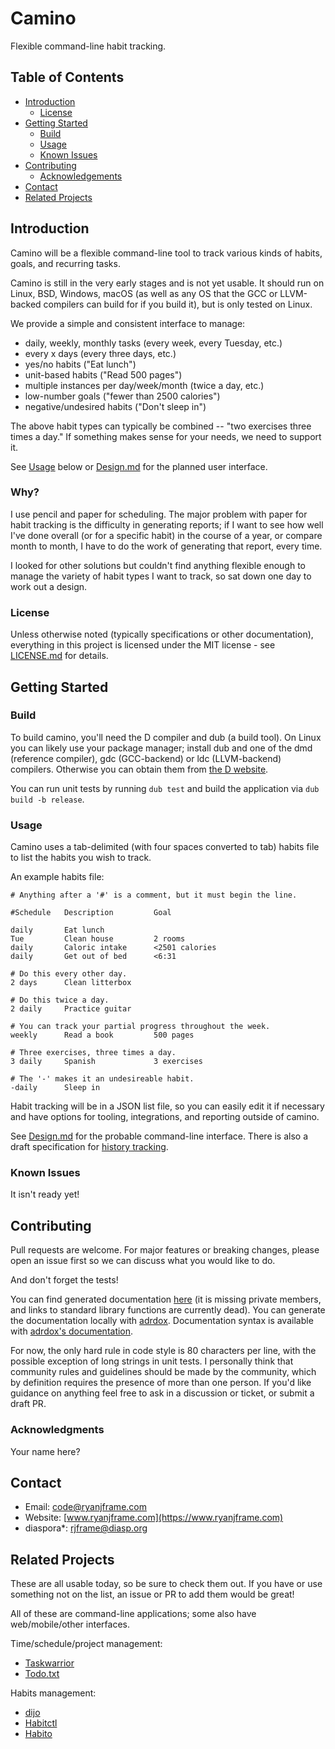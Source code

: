 # Camino

Flexible command-line habit tracking.


## Table of Contents

* [Introduction](#introduction)
    * [License](#license)
* [Getting Started](#getting-started)
    * [Build](#build)
    * [Usage](#usage)
    * [Known Issues](#known-issues)
* [Contributing](#contributing)
    * [Acknowledgements](#acknowledgments)
* [Contact](#contact)
* [Related Projects](#related-projects)


## Introduction

Camino will be a flexible command-line tool to track various kinds of habits,
goals, and recurring tasks.

Camino is still in the very early stages and is not yet usable. It should run on
Linux, BSD, Windows, macOS (as well as any OS that the GCC or LLVM-backed
compilers can build for if you build it), but is only tested on Linux.

We provide a simple and consistent interface to manage:

* daily, weekly, monthly tasks (every week, every Tuesday, etc.)
* every x days (every three days, etc.)
* yes/no habits ("Eat lunch")
* unit-based habits ("Read 500 pages")
* multiple instances per day/week/month (twice a day, etc.)
* low-number goals ("fewer than 2500 calories")
* negative/undesired habits ("Don't sleep in")

The above habit types can typically be combined -- "two exercises three times a
day." If something makes sense for your needs, we need to support it.

See [Usage](#usage) below or [Design.md](docs-src/Design.md) for the
planned user interface.


### Why?

I use pencil and paper for scheduling. The major problem with paper for habit
tracking is the difficulty in generating reports; if I want to see how well I've
done overall (or for a specific habit) in the course of a year, or compare month
to month, I have to do the work of generating that report, every time.

I looked for other solutions but couldn't find anything flexible enough to
manage the variety of habit types I want to track, so sat down one day to work
out a design.


### License

Unless otherwise noted (typically specifications or other documentation),
everything in this project is licensed under the MIT license - see
[LICENSE.md](LICENSE.md) for details.


## Getting Started

### Build

To build camino, you'll need the D compiler and dub (a build tool). On Linux you
can likely use your package manager; install dub and one of the dmd (reference
compiler), gdc (GCC-backend) or ldc (LLVM-backend) compilers. Otherwise you can
obtain them from [the D website](https://dlang.org).

You can run unit tests by running `dub test` and build the application via
`dub build -b release`.


### Usage

Camino uses a tab-delimited (with four spaces converted to tab) habits file to
list the habits you wish to track.

An example habits file:

```
# Anything after a '#' is a comment, but it must begin the line.

#Schedule   Description         Goal

daily       Eat lunch
Tue         Clean house         2 rooms
daily       Caloric intake      <2501 calories
daily       Get out of bed      <6:31

# Do this every other day.
2 days      Clean litterbox

# Do this twice a day.
2 daily     Practice guitar

# You can track your partial progress throughout the week.
weekly      Read a book         500 pages

# Three exercises, three times a day.
3 daily     Spanish             3 exercises

# The '-' makes it an undesireable habit.
-daily      Sleep in
```

Habit tracking will be in a JSON list file, so you can easily edit it if
necessary and have options for tooling, integrations, and reporting outside of
camino.

See [Design.md](docs-src/Design.md) for the probable command-line interface.
There is also a draft specification for
[history tracking](https://rjframe.github.io/camino/history_spec.html).


### Known Issues

It isn't ready yet!


## Contributing

Pull requests are welcome. For major features or breaking changes, please open
an issue first so we can discuss what you would like to do.

And don't forget the tests!

You can find generated documentation
[here](https://rjframe.github.io/camino/index.html) (it is missing private
members, and links to standard library functions are currently dead).  You can
generate the documentation locally with
[adrdox](https://github.com/adamdruppe/adrdox). Documentation syntax is
available with
[adrdox's documentation](http://dpldocs.info/experimental-docs/adrdox.syntax.html).

For now, the only hard rule in code style is 80 characters per line, with the
possible exception of long strings in unit tests. I personally think that
community rules and guidelines should be made by the community, which by
definition requires the presence of more than one person. If you'd like guidance
on anything feel free to ask in a discussion or ticket, or submit a draft PR.


### Acknowledgments

Your name here?


## Contact

- Email: code@ryanjframe.com
- Website: [www.ryanjframe.com](https://www.ryanjframe.com)
- diaspora*: rjframe@diasp.org


## Related Projects

These are all usable today, so be sure to check them out. If you have or use
something not on the list, an issue or PR to add them would be great!

All of these are command-line applications; some also have web/mobile/other
interfaces.

Time/schedule/project management:

* [Taskwarrior](https://taskwarrior.org)
* [Todo.txt](http://todotxt.org)

Habits management:

* [dijo](https://github.com/NerdyPepper/dijo)
* [Habitctl](https://github.com/blinry/habitctl)
* [Habito](http://codito.github.io/habito/)
